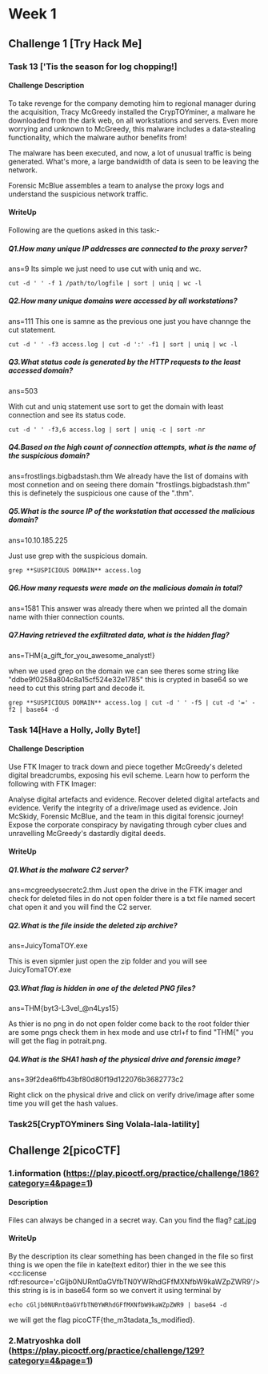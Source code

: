 # Week 1 

## Challenge 1 [Try Hack Me]

### Task 13 ['Tis the season for log chopping!]

#### Challenge Description

To take revenge for the company demoting him to regional manager during the acquisition, Tracy McGreedy installed the CrypTOYminer, a malware he downloaded from the dark web, on all workstations and servers. Even more worrying and unknown to McGreedy, this malware includes a data-stealing functionality, which the malware author benefits from!

The malware has been executed, and now, a lot of unusual traffic is being generated. What's more, a large bandwidth of data is seen to be leaving the network.

Forensic McBlue assembles a team to analyse the proxy logs and understand the suspicious network traffic.

#### WriteUp

Following are the quetions asked in this task:-

##### Q1.How many unique IP addresses are connected to the proxy server?
ans=9
Its simple we just need to use cut with uniq and wc.
```
cut -d ' ' -f 1 /path/to/logfile | sort | uniq | wc -l

```

##### Q2.How many unique domains were accessed by all workstations?
ans=111
This one is samne as the previous one just you have channge the cut statement.
```
cut -d ' ' -f3 access.log | cut -d ':' -f1 | sort | uniq | wc -l

```

##### Q3.What status code is generated by the HTTP requests to the least accessed domain?
ans=503

With cut and uniq statement use sort to get the domain with least connection and see its status code.
```
cut -d ' ' -f3,6 access.log | sort | uniq -c | sort -nr
```

##### Q4.Based on the high count of connection attempts, what is the name of the suspicious domain?
ans=frostlings.bigbadstash.thm
We already have the list of domains with most connetion and on seeing there domain  "frostlings.bigbadstash.thm" this is definetely the suspicious one cause of the ".thm".

##### Q5.What is the source IP of the workstation that accessed the malicious domain?
ans=10.10.185.225

Just use grep with the suspicious domain.
```
grep **SUSPICIOUS DOMAIN** access.log
```
##### Q6.How many requests were made on the malicious domain in total?
ans=1581
This answer was already there when we printed all the domain name with thier connection counts.

##### Q7.Having retrieved the exfiltrated data, what is the hidden flag?
ans=THM{a_gift_for_you_awesome_analyst!}

when we used grep on the domain we can see theres some string like "ddbe9f0258a804c8a15cf524e32e1785" this is crypted in base64 so we need to cut this string part and decode it.
```
grep **SUSPICIOUS DOMAIN** access.log | cut -d ' ' -f5 | cut -d '=' -f2 | base64 -d
```

### Task 14[Have a Holly, Jolly Byte!]

#### Challenge Description
Use FTK Imager to track down and piece together McGreedy's deleted digital breadcrumbs, exposing his evil scheme. Learn how to perform the following with FTK Imager:

Analyse digital artefacts and evidence.
Recover deleted digital artefacts and evidence.
Verify the integrity of a drive/image used as evidence.
Join McSkidy, Forensic McBlue, and the team in this digital forensic journey! Expose the corporate conspiracy by navigating through cyber clues and unravelling McGreedy's dastardly digital deeds.

#### WriteUp
##### Q1.What is the malware C2 server?
ans=mcgreedysecretc2.thm
Just open the drive in the FTK imager and check for deleted files in do not open folder there is a txt file named secert chat open it and you will find the C2 server.

##### Q2.What is the file inside the deleted zip archive?
ans=JuicyTomaTOY.exe

This is even sipmler just open the zip folder and you will see JuicyTomaTOY.exe

##### Q3.What flag is hidden in one of the deleted PNG files?
ans=THM{byt3-L3vel_@n4Lys15}

As thier is no png in do not open folder come back to the root folder thier are some pngs check them in hex mode and use ctrl+f to find "THM{" you will get the flag in potrait.png.

##### Q4.What is the SHA1 hash of the physical drive and forensic image?
ans=39f2dea6ffb43bf80d80f19d122076b3682773c2

Right click on the physical drive and click on verify drive/image after some time you will get the hash values.


### Task25[CrypTOYminers Sing Volala-lala-latility]



































## Challenge 2[picoCTF]

### 1.information (https://play.picoctf.org/practice/challenge/186?category=4&page=1)

#### Description
Files can always be changed in a secret way. Can you find the flag? [cat.jpg](https://mercury.picoctf.net/static/b4d62f6e431dc8e563309ea8c33a06b3/cat.jpg)

#### WriteUp

By the description its clear something has been changed in the file so first thing is we open the file in kate(text editor)
thier in the we see this <cc:license rdf:resource='cGljb0NURnt0aGVfbTN0YWRhdGFfMXNfbW9kaWZpZWR9'/> this string is is in base64 form so we convert it using terminal by
```
echo cGljb0NURnt0aGVfbTN0YWRhdGFfMXNfbW9kaWZpZWR9 | base64 -d
```
we will get the flag picoCTF{the_m3tadata_1s_modified}.

### 2.Matryoshka doll (https://play.picoctf.org/practice/challenge/129?category=4&page=1)


















































